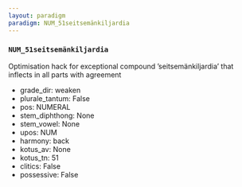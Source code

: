 ```yaml
---
layout: paradigm
paradigm: NUM_51seitsemänkiljardia
---
```

### ` NUM_51seitsemänkiljardia `

Optimisation hack for exceptional compound ’seitsemänkiljardia’ that inflects in all parts with agreement
* grade_dir: weaken
* plurale_tantum: False
* pos: NUMERAL
* stem_diphthong: None
* stem_vowel: None
* upos: NUM
* harmony: back
* kotus_av: None
* kotus_tn: 51
* clitics: False
* possessive: False
